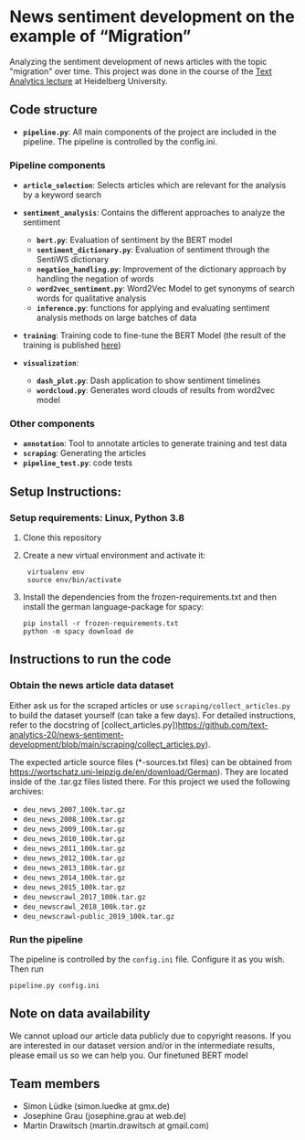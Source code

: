 # News sentiment development on the example of “Migration”
Analyzing the sentiment development of news articles with the topic "migration" over time.
This project was done in the course of the [Text Analytics lecture](https://dbs.ifi.uni-heidelberg.de/teaching/current/text-analytics-ita/) at Heidelberg University.

## Code structure
- **`pipeline.py`**: All main components of the project are included in the pipeline. The pipeline is controlled by the config.ini.

### Pipeline components
- **`article_selection`**: Selects articles which are relevant for the analysis by a keyword search
- **`sentiment_analysis`**: Contains the different approaches to analyze the sentiment
    - **`bert.py`**: Evaluation of sentiment by the BERT model
    - **`sentiment_dictionary.py`**: Evaluation of sentiment through the SentiWS dictionary
    - **`negation_handling.py`**: Improvement of the dictionary approach by handling the negation of words
    - **`word2vec_sentiment.py`**: Word2Vec Model to get synonyms of search words for qualitative analysis
    - **`inference.py`**: functions for applying and evaluating sentiment analysis methods on large batches of data

- **`training`**: Training code to fine-tune the BERT Model (the result of the training is published [here](https://huggingface.co/mdraw/german-news-sentiment-bert))
- **`visualization`**:
    - **`dash_plot.py`**: Dash application to show sentiment timelines
    - **`wordcloud.py`**: Generates word clouds of results from word2vec model

### Other components
- **`annotation`**: Tool to annotate articles to generate training and test data
- **`scraping`**: Generating the articles
- **`pipeline_test.py`**: code tests

## Setup Instructions:
               
### Setup requirements: Linux, Python 3.8

1. Clone this repository

2. Create a new virtual environment and activate it:
   ```
    virtualenv env
    source env/bin/activate
    ```
3. Install the dependencies from the frozen-requirements.txt and then install the german language-package for spacy:
    ```
    pip install -r frozen-requirements.txt
    python -m spacy download de
    ```

## Instructions to run the code

### Obtain the news article data dataset
Either ask us for the scraped articles or use `scraping/collect_articles.py` to build the dataset yourself (can take a few days).
For detailed instructions, refer to the docstring of [collect_articles.py])https://github.com/text-analytics-20/news-sentiment-development/blob/main/scraping/collect_articles.py).

The expected article source files (*-sources.txt files) can be obtained from https://wortschatz.uni-leipzig.de/en/download/German). They are located inside of the .tar.gz files listed there. For this project we used the following archives:

- `deu_news_2007_100k.tar.gz`
- `deu_news_2008_100k.tar.gz`
- `deu_news_2009_100k.tar.gz`
- `deu_news_2010_100k.tar.gz`
- `deu_news_2011_100k.tar.gz`
- `deu_news_2012_100k.tar.gz`
- `deu_news_2013_100k.tar.gz`
- `deu_news_2014_100k.tar.gz`
- `deu_news_2015_100k.tar.gz`
- `deu_newscrawl_2017_100k.tar.gz`
- `deu_newscrawl_2018_100k.tar.gz`
- `deu_newscrawl-public_2019_100k.tar.gz`

### Run the pipeline
The pipeline is controlled by the `config.ini` file. 
Configure it as you wish.
Then run 
```
pipeline.py config.ini
```

## Note on data availability
We cannot upload our article data publicly due to copyright reasons.
If you are interested in our dataset version and/or in the intermediate results, please email us so we can help you.
Our finetuned BERT model


## Team members
- Simon Lüdke (simon.luedke at gmx.de)
- Josephine Grau (josephine.grau at web.de)
- Martin Drawitsch (martin.drawitsch at gmail.com)


